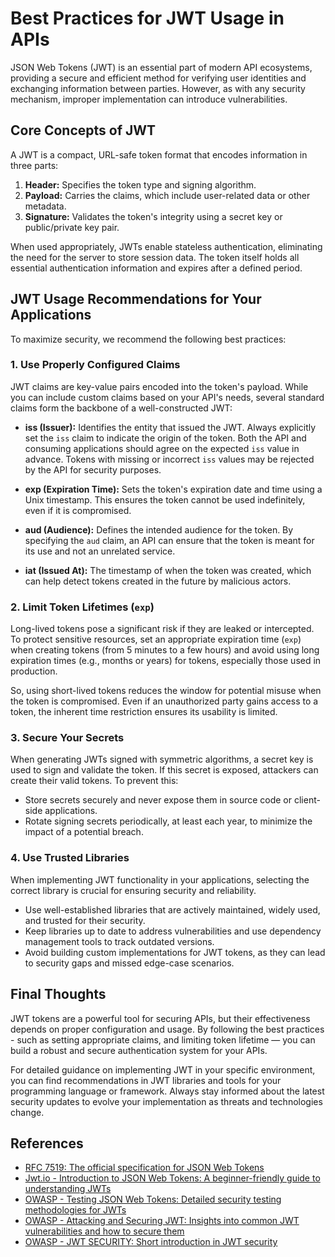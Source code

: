 # Best Practices for JWT Usage in APIs

JSON Web Tokens (JWT) is an essential part of modern API ecosystems, providing a secure and efficient method for verifying user identities and exchanging information between parties. However, as with any security mechanism, improper implementation can introduce vulnerabilities.

## Core Concepts of JWT

A JWT is a compact, URL-safe token format that encodes information in three parts:

1. **Header:** Specifies the token type and signing algorithm.
2. **Payload:** Carries the claims, which include user-related data or other metadata.
3. **Signature:** Validates the token's integrity using a secret key or public/private key pair.

When used appropriately, JWTs enable stateless authentication, eliminating the need for the server to store session data. The token itself holds all essential authentication information and expires after a defined period.

## JWT Usage Recommendations for Your Applications

To maximize security, we recommend the following best practices:

### 1. Use Properly Configured Claims

JWT claims are key-value pairs encoded into the token's payload. While you can include custom claims based on your API's needs, several standard claims form the backbone of a well-constructed JWT:

* **iss (Issuer):** Identifies the entity that issued the JWT. Always explicitly set the `iss` claim to indicate the origin of the token. Both the API and consuming applications should agree on the expected `iss` value in advance. Tokens with missing or incorrect `iss` values may be rejected by the API for security purposes.

* **exp (Expiration Time):** Sets the token's expiration date and time using a Unix timestamp. This ensures the token cannot be used indefinitely, even if it is compromised.

* **aud (Audience):** Defines the intended audience for the token. By specifying the `aud` claim, an API can ensure that the token is meant for its use and not an unrelated service.

* **iat (Issued At):** The timestamp of when the token was created, which can help detect tokens created in the future by malicious actors.

### 2. Limit Token Lifetimes (`exp`)

Long-lived tokens pose a significant risk if they are leaked or intercepted. To protect sensitive resources, set an appropriate expiration time (`exp`) when creating tokens (from 5 minutes to a few hours) and avoid using long expiration times (e.g., months or years) for tokens, especially those used in production.

So, using short-lived tokens reduces the window for potential misuse when the token is compromised. Even if an unauthorized party gains access to a token, the inherent time restriction ensures its usability is limited.

### 3. Secure Your Secrets

When generating JWTs signed with symmetric algorithms, a secret key is used to sign and validate the token. If this secret is exposed, attackers can create their valid tokens. To prevent this:

* Store secrets securely and never expose them in source code or client-side applications.
* Rotate signing secrets periodically, at least each year, to minimize the impact of a potential breach.

### 4. Use Trusted Libraries

When implementing JWT functionality in your applications, selecting the correct library is crucial for ensuring security and reliability.

* Use well-established libraries that are actively maintained, widely used, and trusted for their security.
* Keep libraries up to date to address vulnerabilities and use dependency management tools to track outdated versions.
* Avoid building custom implementations for JWT tokens, as they can lead to security gaps and missed edge-case scenarios.
  
## Final Thoughts

JWT tokens are a powerful tool for securing APIs, but their effectiveness depends on proper configuration and usage. By following the best practices - such as setting appropriate claims, and limiting token lifetime — you can build a robust and secure authentication system for your APIs.

For detailed guidance on implementing JWT in your specific environment, you can find recommendations in JWT libraries and tools for your programming language or framework. Always stay informed about the latest security updates to evolve your implementation as threats and technologies change.

## References

* [RFC 7519: The official specification for JSON Web Tokens](https://datatracker.ietf.org/doc/html/rfc7519)
* [Jwt.io - Introduction to JSON Web Tokens: A beginner-friendly guide to understanding JWTs](https://jwt.io/introduction)
* [OWASP - Testing JSON Web Tokens: Detailed security testing methodologies for JWTs](https://owasp.org/www-project-web-security-testing-guide/latest/4-Web_Application_Security_Testing/06-Session_Management_Testing/10-Testing_JSON_Web_Tokens)
* [OWASP - Attacking and Securing JWT: Insights into common JWT vulnerabilities and how to secure them](https://owasp.org/www-chapter-vancouver/assets/presentations/2020-01_Attacking_and_Securing_JWT.pdf)
* [OWASP - JWT SECURITY: Short introduction in JWT security](https://owasp.org/www-chapter-belgium/assets/2021/2021-02-18/JWT-Security.pdf)
